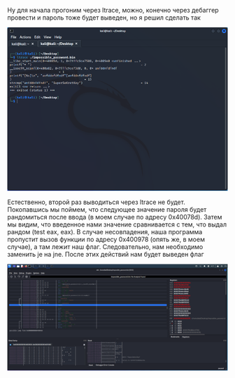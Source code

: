 Ну для начала прогоним через ltrace, можно, конечно через дебаггер провести и пароль тоже будет выведен, но я решил сделать так 

![First_pass](https://github.com/logbead/CTF_write_ups/blob/main/HTB/pictures/impossible_password/first_pass.PNG)

Естественно, второй раз выводиться через ltrace не будет. Покопавшись мы поймем, что следующее значение пароля будет рандомиться после ввода (в моем случае по адресу 0x40078d). 
Затем мы видим, что введенное нами значение сравнивается с тем, что выдал рандом (test eax, eax). 
В случае несовпадения, наша программа пропустит вызов функции по адресу 0х400978 (опять же, в моем случае), а там лежит наш флаг. 
Следовательно, нам необходимо заменить je на jne. После этих действий нам будет выведен флаг

![Second_check](https://github.com/logbead/CTF_write_ups/blob/main/HTB/pictures/impossible_password/second_check.PNG)
